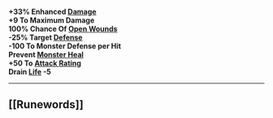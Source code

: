 **+33% Enhanced [Damage](https://diablo.fandom.com/wiki/Damage "Damage")  
+9 To Maximum Damage  
100% Chance Of [Open Wounds](https://diablo.fandom.com/wiki/Open_Wounds "Open Wounds")  
-25% Target [Defense](https://diablo.fandom.com/wiki/Defense "Defense")  
-100 To Monster Defense per Hit  
Prevent [Monster Heal](https://diablo.fandom.com/wiki/Monster_Heal "Monster Heal")  
+50 To [Attack Rating](https://diablo.fandom.com/wiki/Attack_Rating "Attack Rating")  
Drain [Life](https://diablo.fandom.com/wiki/Life "Life") -5**

---
## [[Runewords]]